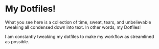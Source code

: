 # My Dotfiles!

What you see here is a collection of time, sweat, tears, and unbelievable
tweaking all condensed down into text. In other words, my Dotfiles!

I am constantly tweaking my dotfiles to make my workflow as streamlined as
possible.
